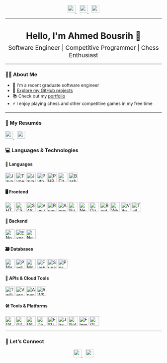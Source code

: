 <div align="center">
  <!-- LinkedIn -->
  <a href="https://www.linkedin.com/in/ahmed-bousrih/">
    <img src="https://img.shields.io/static/v1?label=%20&message=LinkedIn&logo=linkedin&color=0077B5&style=for-the-badge" height="25" />
  </a>

  <!-- Portfolio -->
  <a href="https://ahmed-bousrih.github.io/Portfolio/" style="margin-left:10px;">
    <img src="https://img.shields.io/static/v1?label=%20&message=Portfolio&logo=about-dot-me&color=FF4136&style=for-the-badge" height="25" />
  </a>

  <!-- Email -->
  <a href="mailto:ahmed.bousrih@outlook.com" style="margin-left:10px;">
    <img src="https://img.shields.io/static/v1?label=%20&message=Email&logo=mail&color=0078D4&style=for-the-badge" height="25" />
  </a>
</div>

---

<h1 align="center">Hello, I'm Ahmed Bousrih 👋</h1>
<h2 align="center" style="font-weight:normal; font-size:1.2rem; margin-top:-10px;">Software Engineer | Competitive Programmer | Chess Enthusiast</h2>

---

### 👨‍💻 About Me

- 🔭 I'm a recent graduate software engineer  
- 🚀 [Explore my GitHub projects](https://github.com/Ahmed-Bousrih)  
- 📚 Check out my [portfolio](https://ahmed-bousrih.github.io/Portfolio/)  
- ⚡ I enjoy playing chess and other competitive games in my free time  

---

### 📄 My Resumés
<a href="https://github.com/Ahmed-Bousrih/Ahmed-Bousrih/blob/main/Resume/Ahmed_Bousrih(ENG).pdf">
  <img src="https://img.shields.io/badge/English-PDF-blue?logo=adobeacrobatreader&style=for-the-badge" height="25" />
</a>
<a href="https://github.com/Ahmed-Bousrih/Ahmed-Bousrih/blob/main/Resume/Ahmed_Bousrih.pdf" style="margin-left:10px;">
  <img src="https://img.shields.io/badge/Français-PDF-red?logo=adobeacrobatreader&style=for-the-badge" height="25" />
</a>

### 💻 Languages & Technologies

#### 📝 Languages
<img src="https://cdn.jsdelivr.net/gh/devicons/devicon/icons/javascript/javascript-original.svg" height="30" alt="JavaScript" /> <img src="https://cdn.jsdelivr.net/gh/devicons/devicon/icons/typescript/typescript-original.svg" height="30" alt="TypeScript" /> <img src="https://cdn.jsdelivr.net/gh/devicons/devicon/icons/java/java-original.svg" height="30" alt="Java" /> <img src="https://cdn.jsdelivr.net/gh/devicons/devicon/icons/python/python-original.svg" height="30" alt="Python" /> <img src="https://cdn.jsdelivr.net/gh/devicons/devicon/icons/php/php-original.svg" height="30" alt="PHP" /> <img src="https://cdn.jsdelivr.net/gh/devicons/devicon/icons/cplusplus/cplusplus-original.svg" height="30" alt="C++" /> <img src="https://cdn.jsdelivr.net/gh/devicons/devicon/icons/bash/bash-original.svg" height="30" alt="Bash" />

#### 🖥️ Frontend
<img src="https://cdn.jsdelivr.net/gh/devicons/devicon/icons/html5/html5-original.svg" height="30" alt="HTML5" />
<img src="https://cdn.jsdelivr.net/gh/devicons/devicon/icons/css3/css3-original.svg" height="30" alt="CSS3" />
<img src="https://cdn.jsdelivr.net/gh/devicons/devicon/icons/sass/sass-original.svg" height="30" alt="SASS" />
<img src="https://cdn.jsdelivr.net/gh/devicons/devicon/icons/vuejs/vuejs-original.svg" height="30" alt="Vue.js" />
<img src="https://cdn.jsdelivr.net/gh/devicons/devicon/icons/react/react-original.svg" height="30" alt="React" />
<img src="https://cdn.jsdelivr.net/gh/devicons/devicon/icons/angularjs/angularjs-original.svg" height="30" alt="Angular.js" />
<img src="https://cdn.jsdelivr.net/gh/devicons/devicon/icons/nuxtjs/nuxtjs-original.svg" height="30" alt="Nuxt.js" />
<img src="https://cdn.jsdelivr.net/gh/devicons/devicon/icons/nextjs/nextjs-original.svg" height="30" alt="Next.js" />
<img src="https://cdn.jsdelivr.net/gh/devicons/devicon/icons/quasar/quasar-original.svg" height="30" alt="Quasar" />
<img src="https://cdn.jsdelivr.net/gh/devicons/devicon/icons/bootstrap/bootstrap-original.svg" height="30" alt="Bootstrap" />
<img src="https://cdn.jsdelivr.net/gh/devicons/devicon/icons/webpack/webpack-original.svg" height="30" alt="Webpack" />
<img src="https://vitejs.dev/logo.svg" height="30" alt="Vite" />
<img src="https://www.vectorlogo.zone/logos/tailwindcss/tailwindcss-icon.svg" height="30" alt="TailwindCSS" />

#### 🔧 Backend
<img src="https://cdn.jsdelivr.net/gh/devicons/devicon/icons/nodejs/nodejs-original.svg" height="30" alt="Node.js" />
<img src="https://cdn.jsdelivr.net/gh/devicons/devicon/icons/express/express-original.svg" height="30" alt="Express.js" />
<img src="https://cdn.jsdelivr.net/gh/devicons/devicon/icons/nestjs/nestjs-original.svg" height="30" alt="NestJS" />

#### 🗃️ Databases
<img src="https://cdn.jsdelivr.net/gh/devicons/devicon/icons/mysql/mysql-original.svg" height="30" alt="MySQL" />
<img src="https://cdn.jsdelivr.net/gh/devicons/devicon/icons/postgresql/postgresql-original.svg" height="30" alt="PostgreSQL" />
<img src="https://cdn.jsdelivr.net/gh/devicons/devicon/icons/mongodb/mongodb-original.svg" height="30" alt="MongoDB" />
<img src="https://cdn.jsdelivr.net/gh/devicons/devicon/icons/firebase/firebase-plain.svg" height="30" alt="Firebase" />
<img src="https://cdn.jsdelivr.net/gh/devicons/devicon/icons/supabase/supabase-original.svg" height="30" alt="Supabase" />
<img src="https://cdn.jsdelivr.net/gh/devicons/devicon/icons/prisma/prisma-original.svg" height="30" alt="Prisma" />

#### 🔌 APIs & Cloud Tools
<img src="https://cdn.simpleicons.org/twilio/F22F46" height="30" alt="Twilio" />
<img src="https://cdn.simpleicons.org/vercel/000000" height="30" alt="Vercel" />
<img src="https://cdn.jsdelivr.net/gh/devicons/devicon/icons/apache/apache-original.svg" height="30" alt="Apache" />
<img src="https://cdn.jsdelivr.net/gh/devicons/devicon/icons/amazonwebservices/amazonwebservices-original-wordmark.svg" height="30" alt="AWS" />

#### 🛠️ Tools & Platforms
<img src="https://cdn.jsdelivr.net/gh/devicons/devicon/icons/git/git-original.svg" height="30" alt="Git" />
<img src="https://cdn.jsdelivr.net/gh/devicons/devicon/icons/github/github-original.svg" height="30" alt="GitHub" />
<img src="https://cdn.jsdelivr.net/gh/devicons/devicon/icons/gitlab/gitlab-original.svg" height="30" alt="GitLab" />
<img src="https://cdn.jsdelivr.net/gh/devicons/devicon/icons/docker/docker-original.svg" height="30" alt="Docker" />
<img src="https://cdn.jsdelivr.net/gh/devicons/devicon/icons/eslint/eslint-original.svg" height="30" alt="ESLint" />
<img src="https://cdn.jsdelivr.net/gh/devicons/devicon/icons/jira/jira-original.svg" height="30" alt="Jira" />
<img src="https://cdn.jsdelivr.net/gh/devicons/devicon/icons/notion/notion-original.svg" height="30" alt="Notion" />
<img src="https://cdn.jsdelivr.net/gh/devicons/devicon/icons/figma/figma-original.svg" height="30" alt="Figma" />
<img src="https://cdn.jsdelivr.net/gh/devicons/devicon/icons/gimp/gimp-original.svg" height="30" alt="GIMP" />

---

### 🔗 Let’s Connect

<div align="center">
  <a href="https://www.linkedin.com/in/ahmed-bousrih/">
    <img src="https://img.shields.io/static/v1?label=%20&message=LinkedIn&logo=linkedin&color=0077B5&style=for-the-badge" height="25" />
  </a>
  <a href="mailto:ahmed.bousrih@outlook.com" style="margin-left:10px;">
    <img src="https://img.shields.io/static/v1?label=%20&message=Email&logo=mail&color=0078D4&style=for-the-badge" height="25" />
  </a>
</div>
